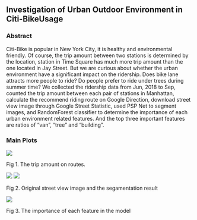 ## Investigation of Urban Outdoor Environment in Citi-BikeUsage

### Abstract 

Citi-Bike is popular in New York City, it is healthy and environmental friendly. Of course, the trip amount between two stations is determined by the location, station in Time Square has much more trip amount than the one located in Jay Street. But we are curious about whether the urban environment have a significant impact on the ridership. Does bike lane attracts more people to ride? Do people prefer to ride under trees during summer time? We collected the ridership data from Jun, 2018 to Sep, counted the trip amount between each pair of stations in Manhattan, calculate the recommend riding route on Google Direction, download street view image through Google Street Statistic, used PSP Net to segment images, and RandomForest classifier to determine the importance of each urban environment related features. And the top three important features are ratios of “van”, “tree” and “building”.

### Main Plots
![](https://i.imgur.com/414iAIXl.jpg)

Fig 1. The trip amount on routes.


![](https://i.imgur.com/dDiGAVGm.jpg)
![](https://i.imgur.com/PL38MwCm.png)

Fig 2. Original street view image and the segamentation result

![](https://i.imgur.com/kFWUXru.png)

Fig 3. The importance of each feature in the model


